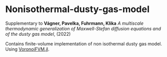 # Nonisothermal-dusty-gas-model
Supplementary to **Vágner, Pavelka, Fuhrmann, Klika** *A multiscale thermodynamic generalization of Maxwell-Stefan diffusion equations and of the dusty gas model*, (2022)

Contains finite-volume implementation of non isothermal dusty gas model. Using [VoronoiFVM.jl](https://github.com/j-fu/VoronoiFVM.jl).
